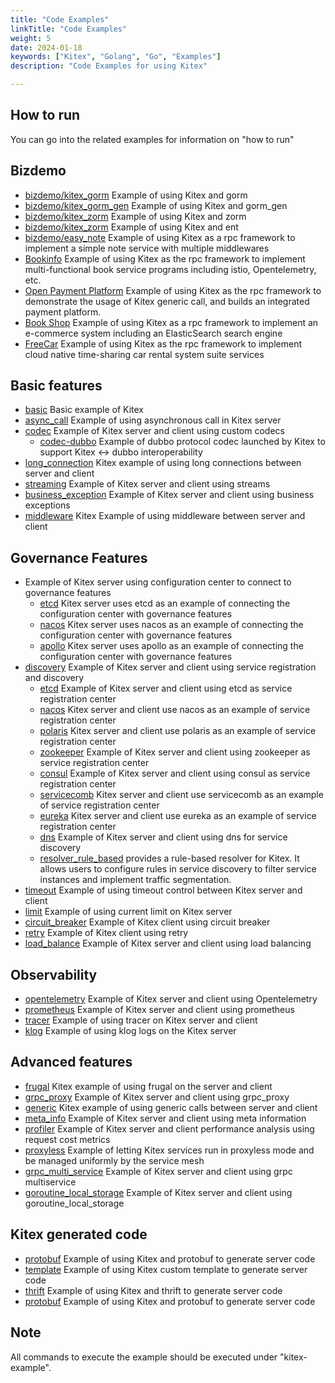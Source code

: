```yaml
---
title: "Code Examples"
linkTitle: "Code Examples"
weight: 5
date: 2024-01-18
keywords: ["Kitex", "Golang", "Go", "Examples"]
description: "Code Examples for using Kitex"

---
```


## How to run

You can go into the related examples for information on "how to run"

## Bizdemo

- [bizdemo/kitex_gorm](https://github.com/cloudwego/kitex-examples/tree/main/bizdemo/kitex_gorm) Example of using Kitex and gorm
- [bizdemo/kitex_gorm_gen](https://github.com/cloudwego/kitex-examples/tree/main/bizdemo/kitex_gorm_gen) Example of using Kitex and gorm_gen
- [bizdemo/kitex_zorm](https://github.com/cloudwego/kitex-examples/tree/main/bizdemo/kitex_zorm) Example of using Kitex and zorm
- [bizdemo/kitex_zorm](https://github.com/cloudwego/kitex-examples/tree/main/bizdemo/kitex_zorm) Example of using Kitex and ent
- [bizdemo/easy_note](https://github.com/cloudwego/kitex-examples/tree/main/bizdemo/easy_note) Example of using Kitex as a rpc framework to implement a simple note service with multiple middlewares
- [Bookinfo](https://github.com/cloudwego/biz-demo/tree/main/bookinfo) Example of using Kitex as the rpc framework to implement multi-functional book service programs including istio, Opentelemetry, etc.
- [Open Payment Platform](https://github.com/cloudwego/biz-demo/tree/main/open-payment-platform) Example of using Kitex as the rpc framework to demonstrate the usage of Kitex generic call, and builds an integrated payment platform.
- [Book Shop](https://github.com/cloudwego/biz-demo/tree/main/book-shop) Example of using Kitex as a rpc framework to implement an e-commerce system including an ElasticSearch search engine
- [FreeCar](https://github.com/CyanAsterisk/FreeCar) Example of using Kitex as the rpc framework to implement cloud native time-sharing car rental system suite services

## Basic features

- [basic](https://github.com/cloudwego/kitex-examples/tree/main/basic) Basic example of Kitex
- [async_call](https://github.com/cloudwego/kitex-examples/tree/main/async_call) Example of using asynchronous call in Kitex server
- [codec](https://github.com/cloudwego/kitex-examples/tree/main/codec) Example of Kitex server and client using custom codecs
  - [codec-dubbo](https://github.com/kitex-contrib/codec-dubbo/tree/main/samples/helloworld) Example of dubbo protocol codec launched by Kitex to support Kitex <-> dubbo interoperability
- [long_connection](https://github.com/cloudwego/kitex-examples/tree/main/longconnection) Kitex example of using long connections between server and client
- [streaming](https://github.com/cloudwego/kitex-examples/tree/main/streaming) Example of Kitex server and client using streams
- [business_exception](https://github.com/cloudwego/kitex-examples/tree/main/business_exception) Example of Kitex server and client using business exceptions
- [middleware](https://github.com/cloudwego/kitex-examples/tree/main/middleware) Kitex Example of using middleware between server and client

## Governance Features

- Example of Kitex server using configuration center to connect to governance features
  - [etcd](https://github.com/kitex-contrib/config-etcd/tree/main/example) Kitex server uses etcd as an example of connecting the configuration center with governance features
  - [nacos](https://github.com/kitex-contrib/config-nacos/tree/main/example) Kitex server uses nacos as an example of connecting the configuration center with governance features
  - [apollo](https://github.com/kitex-contrib/config-apollo/tree/main/example) Kitex server uses apollo as an example of connecting the configuration center with governance features
- [discovery](https://github.com/cloudwego/kitex-examples/tree/main/discovery) Example of Kitex server and client using service registration and discovery
  - [etcd](https://github.com/kitex-contrib/registry-etcd/tree/main/example) Example of Kitex server and client using etcd as service registration center
  - [nacos](https://github.com/kitex-contrib/registry-nacos/tree/main/example) Kitex server and client use nacos as an example of service registration center
  - [polaris](https://github.com/kitex-contrib/registry-polaris/tree/main/example) Kitex server and client use polaris as an example of service registration center
  - [zookeeper](https://github.com/kitex-contrib/registry-zookeeper) Example of Kitex server and client using zookeeper as service registration center
  - [consul](https://github.com/kitex-contrib/registry-consul/tree/main/example) Example of Kitex server and client using consul as service registration center
  - [servicecomb](https://github.com/kitex-contrib/registry-servicecomb/tree/main/example) Kitex server and client use servicecomb as an example of service registration center
  - [eureka](https://github.com/kitex-contrib/registry-eureka/tree/main/example) Kitex server and client use eureka as an example of service registration center
  - [dns](https://github.com/kitex-contrib/resolver-dns) Example of Kitex server and client using dns for service discovery
  - [resolver_rule_based](https://github.com/kitex-contrib/resolver-rule-based/tree/main/demo) provides a rule-based resolver for Kitex. It allows users to configure rules in service discovery to filter service instances and implement traffic segmentation.
- [timeout](https://github.com/cloudwego/kitex-examples/tree/main/governance/timeout) Example of using timeout control between Kitex server and client
- [limit](https://github.com/cloudwego/kitex-examples/tree/main/governance/limit) Example of using current limit on Kitex server
- [circuit_breaker](https://github.com/cloudwego/kitex-examples/tree/main/governance/circuitbreak) Example of Kitex client using circuit breaker
- [retry](https://github.com/cloudwego/kitex-examples/tree/main/governance/retry) Example of Kitex client using retry
- [load_balance](https://github.com/cloudwego/kitex-examples/tree/main/loadbalancer) Example of Kitex server and client using load balancing

## Observability

- [opentelemetry](https://github.com/cloudwego/kitex-examples/tree/main/opentelemetry) Example of Kitex server and client using Opentelemetry
- [prometheus](https://github.com/cloudwego/kitex-examples/tree/main/prometheus) Example of Kitex server and client using prometheus
- [tracer](https://github.com/cloudwego/kitex-examples/tree/main/tracer) Example of using tracer on Kitex server and client
- [klog](https://github.com/cloudwego/kitex-examples/tree/main/klog) Example of using klog logs on the Kitex server

## Advanced features

- [frugal](https://github.com/cloudwego/kitex-examples/tree/main/frugal) Kitex example of using frugal on the server and client
- [grpc_proxy](https://github.com/cloudwego/kitex-examples/tree/main/grpcproxy) Example of Kitex server and client using grpc_proxy
- [generic](https://github.com/cloudwego/kitex-examples/tree/main/generic) Kitex example of using generic calls between server and client
- [meta_info](https://github.com/cloudwego/kitex-examples/tree/main/metainfo) Example of Kitex server and client using meta information
- [profiler](https://github.com/cloudwego/kitex-examples/tree/main/profiler) Example of Kitex server and client performance analysis using request cost metrics
- [proxyless](https://github.com/cloudwego/kitex-examples/tree/main/proxyless) Example of letting Kitex services run in proxyless mode and be managed uniformly by the service mesh
- [grpc_multi_service](https://github.com/cloudwego/kitex-examples/tree/main/grpc_multi_service) Example of Kitex server and client using grpc multiservice
- [goroutine_local_storage](https://github.com/cloudwego/kitex-examples/tree/main/goroutine-local-storage) Example of Kitex server and client using goroutine_local_storage 

## Kitex generated code

- [protobuf](https://github.com/cloudwego/kitex-examples/tree/main/kitex/protobuf) Example of using Kitex and protobuf to generate server code
- [template](https://github.com/cloudwego/kitex-examples/tree/main/kitex/template) Example of using Kitex custom template to generate server code
- [thrift](https://github.com/cloudwego/kitex-examples/tree/main/kitex/thrift) Example of using Kitex and thrift to generate server code
- [protobuf](https://github.com/cloudwego/kitex-examples/tree/main/kitex/protobuf) Example of using Kitex and protobuf to generate server code

## Note

All commands to execute the example should be executed under "kitex-example".
